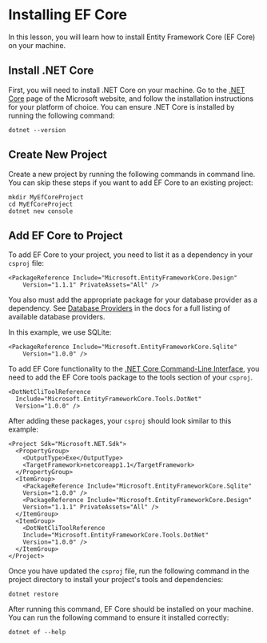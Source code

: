 # Installing EF Core

In this lesson, you will learn how to install Entity Framework Core (EF Core) on your machine.

## Install .NET Core

First, you will need to install .NET Core on your machine. Go to the [.NET Core](https://www.microsoft.com/net/core) page of the Microsoft website, and follow the installation instructions for your platform of choice. You can ensure .NET Core is installed by running the following command:

```
dotnet --version
```

## Create New Project

Create a new project by running the following commands in command line. You can skip these steps if you want to add EF Core to an existing project:

```
mkdir MyEfCoreProject
cd MyEfCoreProject
dotnet new console
```

## Add EF Core to Project

To add EF Core to your project, you need to list it as a dependency in your `csproj` file:

```{xml}
<PackageReference Include="Microsoft.EntityFrameworkCore.Design"
    Version="1.1.1" PrivateAssets="All" />
```

You also must add the appropriate package for your database provider as a dependency. See [Database Providers](https://docs.microsoft.com/en-us/ef/core/providers/) in the docs for a full listing of available database providers.

In this example, we use SQLite:

```{xml}
<PackageReference Include="Microsoft.EntityFrameworkCore.Sqlite"
    Version="1.0.0" />
```

To add EF Core functionality to the [.NET Core Command-Line Interface](https://docs.microsoft.com/en-us/dotnet/articles/core/tools/), you need to add the EF Core tools package to the tools section of your `csproj`.

```{xml}
<DotNetCliToolReference
  Include="Microsoft.EntityFrameworkCore.Tools.DotNet"
  Version="1.0.0" />
```

After adding these packages, your `csproj` should look similar to this example:

```{xml}
<Project Sdk="Microsoft.NET.Sdk">
  <PropertyGroup>
    <OutputType>Exe</OutputType>
    <TargetFramework>netcoreapp1.1</TargetFramework>
  </PropertyGroup>
  <ItemGroup>
    <PackageReference Include="Microsoft.EntityFrameworkCore.Sqlite"
    Version="1.0.0" />
    <PackageReference Include="Microsoft.EntityFrameworkCore.Design"
    Version="1.1.1" PrivateAssets="All" />
  </ItemGroup>
  <ItemGroup> 
    <DotNetCliToolReference
    Include="Microsoft.EntityFrameworkCore.Tools.DotNet"
    Version="1.0.0" />
  </ItemGroup>
</Project>
```

Once you have updated the `csproj` file, run the following command in the project directory to install your project's tools and dependencies:

```
dotnet restore
```

After running this command, EF Core should be installed on your machine. You can run the following command to ensure it installed correctly:

```
dotnet ef --help
```
